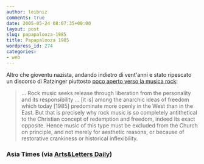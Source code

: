 ```yaml
---
author: leibniz
comments: true
date: 2005-05-24 08:07:35+00:00
layout: post
slug: papapalooza-1985
title: Papapalooza 1985
wordpress_id: 274
categories:
- web
---
```


Altro che gioventu nazista, andando indietro di vent'anni e stato
ripescato un discorso di Ratzinger piuttosto [poco aperto verso la
musica rock](http://www.atimes.com/atimes/Front_Page/GE17Aa01.html):  

  



> ... Rock music seeks release through
liberation from the personality and its
responsibility ... [it is] among the anarchic
ideas of freedom which today [1985] predominate
more openly in the West than in the East. But
that is precisely why rock music is so
completely antithetical to the Christian concept
of redemption and freedom, indeed its exact
opposite. Hence music of this type must be
excluded from the Church on principle, and not
merely for aesthetic reasons, or because of
restorative crankiness or historical
inflexibility.




### Asia Times (via [Arts&Letters Daily](http://www.aldaily.com/))  


